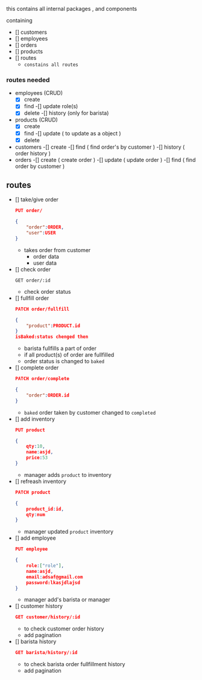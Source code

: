 this contains all internal packages , and components

containing

- [] customers
- [] employees
- [] orders
- [] products
- [] routes
  - `constains all routes`
### routes needed
- employees (CRUD)
    -[x] create
    -[x] find
    -[] update role(s)
    -[x] delete
    -[] history (only for barista)
- products (CRUD)
    -[x] create
    -[x] find
    -[] update ( to update as a object )
    -[x] delete        
- customers
    -[] create
    -[] find ( find order's by customer )
    -[] history ( order history )
- orders
    -[] create ( create order )
    -[] update ( update order )
    -[] find ( find order by customer )



## routes

- [] take/give order
    ```json
    PUT order/

    {
        "order":ORDER,
        "user":USER
    }
    ```
    - takes order from customer
        - order data
        - user data
- [] check order
    ```
    GET order/:id
    ```
    - check order status
- [] fullfill order
    ```json
    PATCH order/fullfill

    {  
        "product":PRODUCT.id
    }
    isBaked:status chenged then 
    ```
    - barista fullfills a part of order
    - if all product(s) of order are fullfilled
    - order status is changed to `baked`
- [] complete order
    ```json
    PATCH order/complete

    {
        "order":ORDER.id
    }
    ```
    - `baked` order taken by customer changed to `completed`
- [] add inventory
    ```json
    PUT product

    {
        qty:10,
        name:asjd,
        price:53
    }

    ```
    - manager adds `product` to inventory
- [] refreash inventory
    ```json
    PATCH product

    {   
        product_id:id,
        qty:num
    }
    ```
    - manager updated `product` inventory
- [] add employee
    ```json
    PUT employee

    {
        role:["role"],
        name:asjd,
        email:adsaf@gmail.com
        password:lkasjdlajsd
    }
    ```
    - manager add's barista or manager
- [] customer history
    ```json
    GET customer/history/:id
    ```
    - to check customer order history
    - add pagination
- [] barista  history
    ```json
    GET barista/history/:id
    ```
    - to check barista order fullfillment history
    - add pagination
